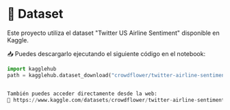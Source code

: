 # 📁 Dataset

Este proyecto utiliza el dataset "Twitter US Airline Sentiment" disponible en Kaggle.

📥 Puedes descargarlo ejecutando el siguiente código en el notebook:

```python
import kagglehub
path = kagglehub.dataset_download("crowdflower/twitter-airline-sentiment")


También puedes acceder directamente desde la web:
🔗 https://www.kaggle.com/datasets/crowdflower/twitter-airline-sentiment
